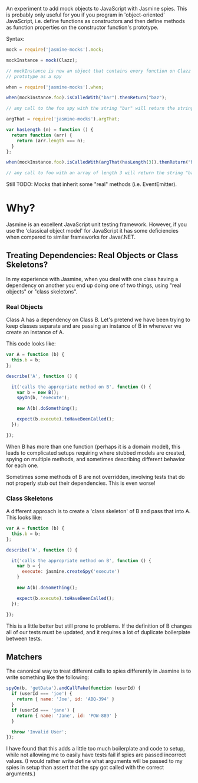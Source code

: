 An experiment to add mock objects to JavaScript with Jasmine spies.  This is
probably only useful for you if you program in 'object-oriented' JavaScript,
i.e. define functions as constructors and then define methods as function
properties on the constructor function's prototype.

Syntax:

```javascript
mock = require('jasmine-mocks').mock;

mockInstance = mock(Clazz);

// mockInstance is now an object that contains every function on Clazz's
// prototype as a spy

when = require('jasmine-mocks').when;

when(mockInstance.foo).isCalledWith("bar").thenReturn("baz");

// any call to the foo spy with the string "bar" will return the string "baz"

argThat = require('jasmine-mocks').argThat;

var hasLength (n) = function () {
  return function (arr) {
    return (arr.length === n);
  }
};

when(mockInstance.foo).isCalledWith(argThat(hasLength(3)).thenReturn("baz");

// any call to foo with an array of length 3 will return the string "baz"
```

Still TODO: Mocks that inherit some "real" methods (i.e. EventEmitter).

# Why?

Jasmine is an excellent JavaScript unit testing framework.  However, if you use
the 'classical object model' for JavaScript it has some deficiencies when
compared to similar frameworks for Java/.NET.

## Treating Dependencies: Real Objects or Class Skeletons?

In my experience with Jasmine, when you deal with one class having a dependency
on another you end up doing one of two things, using "real objects" or
"class skeletons".

### Real Objects

Class A has a dependency on Class B.  Let's pretend we have been trying to keep
classes separate and are passing an instance of B in whenever we create an
instance of A.

This code looks like:

```javascript
var A = function (b) {
  this.b = b;
};

describe('A', function () {

  it('calls the appropriate method on B', function () {
    var b = new B();
    spyOn(b, 'execute');

    new A(b).doSomething();

    expect(b.execute).toHaveBeenCalled();
  });

});
```

When B has more than one function (perhaps it is a domain model), this
leads to complicated setups requiring where stubbed models are created, spying
on multiple methods, and sometimes describing different behavior for each one.

Sometimes some methods of B are not overridden, involving tests that do not
properly stub out their dependencies.  This is even worse!

### Class Skeletons

A different approach is to create a 'class skeleton' of B and pass that into A.
This looks like:

```javascript
var A = function (b) {
  this.b = b;
};

describe('A', function () {

  it('calls the appropriate method on B', function () {
    var b = {
      execute: jasmine.createSpy('execute')
    }

    new A(b).doSomething();

    expect(b.execute).toHaveBeenCalled();
  });

});
```

This is a little better but still prone to problems.  If the definition of B
changes all of our tests must be updated, and it requires a lot of duplicate
boilerplate between tests.

## Matchers

The canonical way to treat different calls to spies differently in Jasmine is
to write something like the following:

```javascript
spyOn(b, 'getData').andCallFake(function (userId) {
  if (userId === 'joe') {
    return { name: 'Joe', id: 'ABQ-394' }
  }
  if (userId === 'jane') {
    return { name: 'Jane', id: 'POW-889' }
  }

  throw 'Invalid User';
});
```

I have found that this adds a little too much boilerplate and code to setup,
while not allowing me to easily have tests fail if spies are passed incorrect
values.  (I would rather write define what arguments will be passed to my spies
in setup than assert that the spy got called with the correct arguments.)